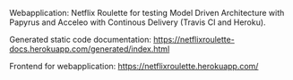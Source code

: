 Webapplication: Netflix Roulette for testing Model Driven Architecture with Papyrus and Acceleo with Continous Delivery (Travis CI and Heroku). 

Generated static code documentation: https://netflixroulette-docs.herokuapp.com/generated/index.html

Frontend for webapplication: https://netflixroulette.herokuapp.com/
